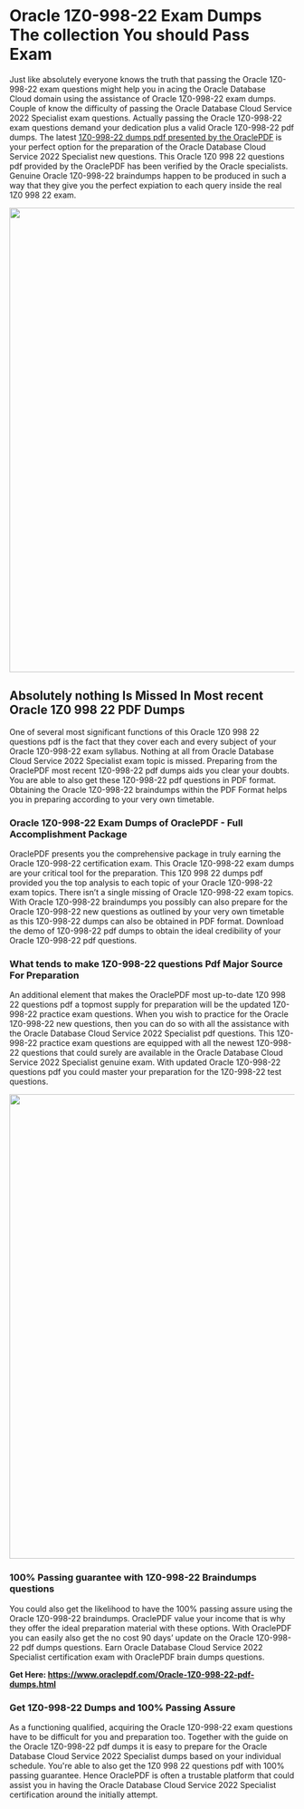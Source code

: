 <h1>Oracle 1Z0-998-22 Exam Dumps The collection You should Pass Exam</h1>
<p>Just like absolutely everyone knows the truth that passing the Oracle 1Z0-998-22 exam questions might help you in acing the&nbsp;Oracle Database Cloud&nbsp;domain using the assistance of Oracle 1Z0-998-22 exam dumps. Couple of know the difficulty of passing the Oracle Database Cloud Service 2022 Specialist exam questions. Actually passing the Oracle 1Z0-998-22 exam questions demand your dedication plus a valid Oracle 1Z0-998-22 pdf dumps. The latest&nbsp;<a href="https://www.oraclepdf.com/Oracle-1Z0-998-22-pdf-dumps.html">1Z0-998-22 dumps pdf presented by the OraclePDF</a>&nbsp;is your perfect option for the preparation of the Oracle Database Cloud Service 2022 Specialist new questions. This Oracle 1Z0 998 22 questions pdf provided by the OraclePDF has been verified by the Oracle specialists. Genuine Oracle 1Z0-998-22 braindumps happen to be produced in such a way that they give you the perfect expiation to each query inside the real 1Z0 998 22 exam.</p>
<p><a href="https://www.oraclepdf.com/Oracle-1Z0-998-22-pdf-dumps.html"><img src="https://i.ibb.co/mJY6Knz/1.png" width="820" /></a></p>
<h2>Absolutely nothing Is Missed In Most recent Oracle 1Z0 998 22 PDF Dumps</h2>
<p>One of several most significant functions of this Oracle 1Z0 998 22 questions pdf is the fact that they cover each and every subject of your Oracle 1Z0-998-22 exam syllabus. Nothing at all from Oracle Database Cloud Service 2022 Specialist exam topic is missed. Preparing from the OraclePDF most recent 1Z0-998-22 pdf dumps aids you clear your doubts. You are able to also get these 1Z0-998-22 pdf questions in PDF format. Obtaining the Oracle 1Z0-998-22 braindumps within the PDF Format helps you in preparing according to your very own timetable.</p>
<h3>Oracle 1Z0-998-22 Exam Dumps of OraclePDF - Full Accomplishment Package</h3>
<p>OraclePDF presents you the comprehensive package in truly earning the Oracle 1Z0-998-22 certification exam. This Oracle 1Z0-998-22 exam dumps are your critical tool for the preparation. This 1Z0 998 22 dumps pdf provided you the top analysis to each topic of your Oracle 1Z0-998-22 exam topics. There isn&rsquo;t a single missing of Oracle 1Z0-998-22 exam topics. With Oracle 1Z0-998-22 braindumps you possibly can also prepare for the Oracle 1Z0-998-22 new questions as outlined by your very own timetable as this 1Z0-998-22 dumps can also be obtained in PDF format. Download the demo of 1Z0-998-22 pdf dumps to obtain the ideal credibility of your Oracle 1Z0-998-22 pdf questions.</p>
<h3>What tends to make 1Z0-998-22 questions Pdf Major Source For Preparation</h3>
<p>An additional element that makes the OraclePDF most up-to-date 1Z0 998 22 questions pdf a topmost supply for preparation will be the updated 1Z0-998-22 practice exam questions. When you wish to practice for the Oracle 1Z0-998-22 new questions, then you can do so with all the assistance with the Oracle Database Cloud Service 2022 Specialist pdf questions. This 1Z0-998-22 practice exam questions are equipped with all the newest 1Z0-998-22 questions that could surely are available in the Oracle Database Cloud Service 2022 Specialist genuine exam. With updated Oracle 1Z0-998-22 questions pdf you could master your preparation for the 1Z0-998-22 test questions.</p>
<p><img src="https://i.ibb.co/TWQ7T6D/2.png" width="820" /></p>
<h3>100% Passing guarantee with 1Z0-998-22 Braindumps questions</h3>
<p>You could also get the likelihood to have the 100% passing assure using the Oracle 1Z0-998-22 braindumps. OraclePDF value your income that is why they offer the ideal preparation material with these options. With OraclePDF you can easily also get the no cost 90 days&rsquo; update on the Oracle 1Z0-998-22 pdf dumps questions. Earn Oracle Database Cloud Service 2022 Specialist certification exam with&nbsp;OraclePDF&nbsp;brain dumps questions.</p>
<p><strong>Get Here: <a href="https://www.oraclepdf.com/Oracle-1Z0-998-22-pdf-dumps.html">https://www.oraclepdf.com/Oracle-1Z0-998-22-pdf-dumps.html</a></strong></p>
<h3>Get 1Z0-998-22&nbsp;Dumps&nbsp;and 100% Passing Assure</h3>
<p>As a functioning qualified, acquiring the Oracle 1Z0-998-22 exam questions have to be difficult for you and preparation too. Together with the guide on the Oracle 1Z0-998-22 pdf dumps it is easy to prepare for the Oracle Database Cloud Service 2022 Specialist dumps based on your individual schedule. You're able to also get the 1Z0 998 22 questions pdf with 100% passing guarantee. Hence OraclePDF is often a trustable platform that could assist you in having the Oracle Database Cloud Service 2022 Specialist certification around the initially attempt.</p>
